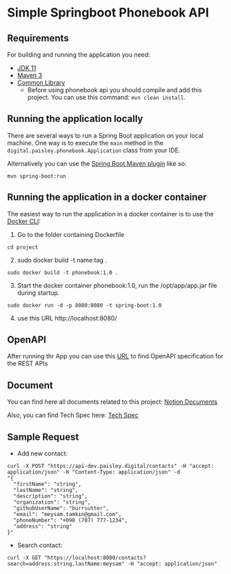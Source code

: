 # Simple Springboot Phonebook API

## Requirements

For building and running the application you need:

- [JDK 11](https://openjdk.java.net/projects/jdk/11/)
- [Maven 3](https://maven.apache.org)
- [Common Library](https://github.com/Paisley-Digital/cross-cutting)
    - Before using phonebook api you should compile and add this project. You can use this command: `mvn clean install`.
    
## Running the application locally

There are several ways to run a Spring Boot application on your local machine. One way is to execute the `main` method in the `digital.paisley.phonebook.Application` class from your IDE.

Alternatively you can use the [Spring Boot Maven plugin](https://docs.spring.io/spring-boot/docs/current/reference/html/build-tool-plugins-maven-plugin.html) like so:

```shell
mvn spring-boot:run
```

## Running the application in a docker container

The easiest way to run the application in a docker container is to use the [Docker CLI](https://docs.docker.com/engine/reference/commandline/cli/):

1. Go to the folder containing Dockerfile
```shell
cd project
```

2. sudo docker build -t name:tag . 

```shell
sudo docker build -t phonebook:1.0 .
```

3. Start the docker container phonebook:1.0, run the /opt/app/app.jar file during startup.
```shell
sudo docker run -d -p 8080:8080 -t spring-boot:1.0
```
4. use this URL http://localhost:8080/

## OpenAPI
After running thr App you can use this [URL](http://localhost:8080/swagger-ui) to find OpenAPI specification for the REST APIs

## Document
You can find here all documents related to this project:
[Notion Documents](https://www.notion.so/Phone-Book-APIs-77b1b85c5b32424d9ccc997d95e6cd65)

Also, you can find Tech Spec here:
[Tech Spec](https://www.notion.so/Tech-Spec-bc4a95cea260485685e66429fc84e42a)

## Sample Request
* Add new contact:
```shell
curl -X POST "https://api-dev.paisley.digital/contacts" -H "accept: application/json" -H "Content-Type: application/json" -d 
"{
  "firstName": "string",
  "lastName": "string",
  "description": "string",
  "organization": "string",
  "githubUserName": "burrsutter",
  "email": "meysam.tamkin@gmail.com",
  "phoneNumber": "+098 (707) 777-1234",
  "address": "string"
}"
```
* Search contact:
```shell
curl -X GET "https://localhost:8080/contacts?search=address:string,lastName:meysam" -H "accept: application/json"
```
